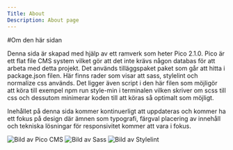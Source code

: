 ```yaml
---
Title: About
Description: About page
---
```


#Om den här sidan

Denna sida är skapad med hjälp av ett ramverk som heter Pico 2.1.0. Pico är ett flat file CMS system vilket gör att det inte krävs någon databas för att arbeta med detta projekt. Det används tilläggspaket paket som går att hitta i package.json filen. Här finns rader som visar att sass, stylelint och normalize css används. Det ligger även script i den här filen som möjligör att köra till exempel npm run style-min i terminalen vilken skriver om scss till css och dessutom minimerar koden till att köras så optimalt som möjligt. 

Inehållet på denna sida kommer kontinuerligt att uppdateras och kommer ha ett fokus på design där ämnen som typografi, färgval placering av innehåll och tekniska lösningar för responsivitet kommer att vara i fokus.
<br>
<div class="img-about">
    <img src="%assets_url%/img/pico.png" alt="Bild av Pico CMS">
    <img src="%assets_url%/img/sass.png" alt="Bild av Sass">
    <img src="%assets_url%/img/stylelint.png" alt="Bild av Stylelint">
</div>
